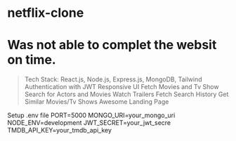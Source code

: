 ﻿# netflix-clone
# Was not able to complet the websit on time.

> Tech Stack: React.js, Node.js, Express.js, MongoDB, Tailwind </br>
> Authentication with JWT
> Responsive UI
> Fetch Movies and Tv Show
> Search for Actors and Movies
> Watch Trailers
> Fetch Search History
> Get Similar Movies/Tv Shows
> Awesome Landing Page


Setup .env file
PORT=5000
MONGO_URI=your_mongo_uri
NODE_ENV=development
JWT_SECRET=your_jwt_secre
TMDB_API_KEY=your_tmdb_api_key

